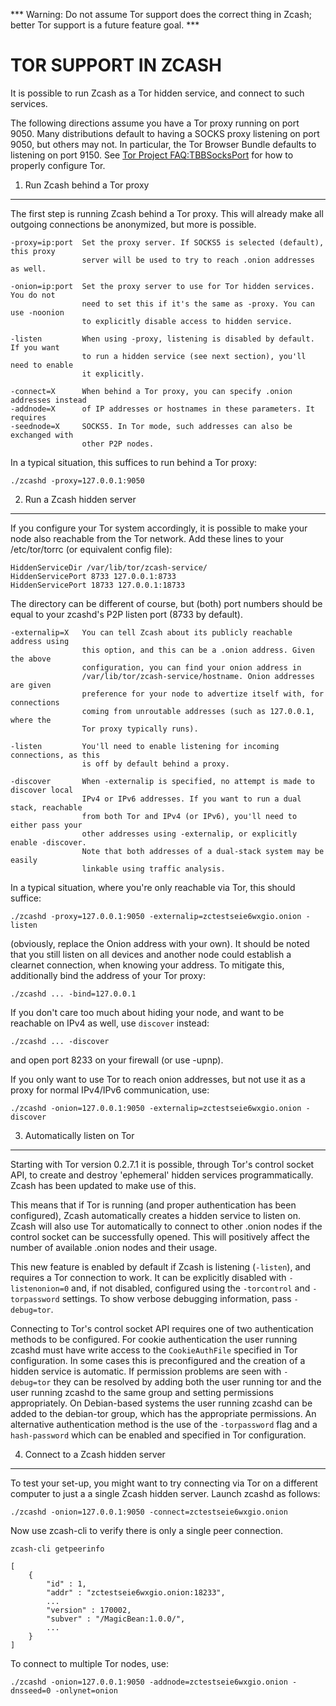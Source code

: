 *** Warning: Do not assume Tor support does the correct thing in Zcash; better Tor support is a future feature goal. ***

TOR SUPPORT IN ZCASH
====================

It is possible to run Zcash as a Tor hidden service, and connect to such services.

The following directions assume you have a Tor proxy running on port 9050. Many distributions default to having a SOCKS proxy listening on port 9050, but others may not. In particular, the Tor Browser Bundle defaults to listening on port 9150. See [Tor Project FAQ:TBBSocksPort](https://www.torproject.org/docs/faq.html.en#TBBSocksPort) for how to properly
configure Tor.


1. Run Zcash behind a Tor proxy
-------------------------------

The first step is running Zcash behind a Tor proxy. This will already make all
outgoing connections be anonymized, but more is possible.

	-proxy=ip:port  Set the proxy server. If SOCKS5 is selected (default), this proxy
	                server will be used to try to reach .onion addresses as well.

	-onion=ip:port  Set the proxy server to use for Tor hidden services. You do not
	                need to set this if it's the same as -proxy. You can use -noonion
	                to explicitly disable access to hidden service.

	-listen         When using -proxy, listening is disabled by default. If you want
	                to run a hidden service (see next section), you'll need to enable
	                it explicitly.

	-connect=X      When behind a Tor proxy, you can specify .onion addresses instead
	-addnode=X      of IP addresses or hostnames in these parameters. It requires
	-seednode=X     SOCKS5. In Tor mode, such addresses can also be exchanged with
	                other P2P nodes.

In a typical situation, this suffices to run behind a Tor proxy:

	./zcashd -proxy=127.0.0.1:9050


2. Run a Zcash hidden server
----------------------------

If you configure your Tor system accordingly, it is possible to make your node also
reachable from the Tor network. Add these lines to your /etc/tor/torrc (or equivalent
config file):

	HiddenServiceDir /var/lib/tor/zcash-service/
	HiddenServicePort 8733 127.0.0.1:8733
	HiddenServicePort 18733 127.0.0.1:18733

The directory can be different of course, but (both) port numbers should be equal to
your zcashd's P2P listen port (8733 by default).

	-externalip=X   You can tell Zcash about its publicly reachable address using
	                this option, and this can be a .onion address. Given the above
	                configuration, you can find your onion address in
	                /var/lib/tor/zcash-service/hostname. Onion addresses are given
	                preference for your node to advertize itself with, for connections
	                coming from unroutable addresses (such as 127.0.0.1, where the
	                Tor proxy typically runs).

	-listen         You'll need to enable listening for incoming connections, as this
	                is off by default behind a proxy.

	-discover       When -externalip is specified, no attempt is made to discover local
	                IPv4 or IPv6 addresses. If you want to run a dual stack, reachable
	                from both Tor and IPv4 (or IPv6), you'll need to either pass your
	                other addresses using -externalip, or explicitly enable -discover.
	                Note that both addresses of a dual-stack system may be easily
	                linkable using traffic analysis.

In a typical situation, where you're only reachable via Tor, this should suffice:

	./zcashd -proxy=127.0.0.1:9050 -externalip=zctestseie6wxgio.onion -listen

(obviously, replace the Onion address with your own). It should be noted that you still
listen on all devices and another node could establish a clearnet connection, when knowing
your address. To mitigate this, additionally bind the address of your Tor proxy:

	./zcashd ... -bind=127.0.0.1

If you don't care too much about hiding your node, and want to be reachable on IPv4
as well, use `discover` instead:

	./zcashd ... -discover

and open port 8233 on your firewall (or use -upnp).

If you only want to use Tor to reach onion addresses, but not use it as a proxy
for normal IPv4/IPv6 communication, use:

	./zcashd -onion=127.0.0.1:9050 -externalip=zctestseie6wxgio.onion -discover


3. Automatically listen on Tor
--------------------------------

Starting with Tor version 0.2.7.1 it is possible, through Tor's control socket
API, to create and destroy 'ephemeral' hidden services programmatically.
Zcash has been updated to make use of this.

This means that if Tor is running (and proper authentication has been configured),
Zcash automatically creates a hidden service to listen on. Zcash will also use Tor
automatically to connect to other .onion nodes if the control socket can be
successfully opened. This will positively affect the number of available .onion
nodes and their usage.

This new feature is enabled by default if Zcash is listening (`-listen`), and
requires a Tor connection to work. It can be explicitly disabled with `-listenonion=0`
and, if not disabled, configured using the `-torcontrol` and `-torpassword` settings.
To show verbose debugging information, pass `-debug=tor`.

Connecting to Tor's control socket API requires one of two authentication methods to be
configured. For cookie authentication the user running zcashd must have write access
to the `CookieAuthFile` specified in Tor configuration. In some cases this is
preconfigured and the creation of a hidden service is automatic. If permission problems
are seen with `-debug=tor` they can be resolved by adding both the user running tor and
the user running zcashd to the same group and setting permissions appropriately. On
Debian-based systems the user running zcashd can be added to the debian-tor group,
which has the appropriate permissions. An alternative authentication method is the use
of the `-torpassword` flag and a `hash-password` which can be enabled and specified in
Tor configuration.


4. Connect to a Zcash hidden server
-----------------------------------

To test your set-up, you might want to try connecting via Tor on a different computer to just a
a single Zcash hidden server. Launch zcashd as follows:

	./zcashd -onion=127.0.0.1:9050 -connect=zctestseie6wxgio.onion

Now use zcash-cli to verify there is only a single peer connection.

	zcash-cli getpeerinfo

	[
	    {
	        "id" : 1,
	        "addr" : "zctestseie6wxgio.onion:18233",
	        ...
	        "version" : 170002,
	        "subver" : "/MagicBean:1.0.0/",
	        ...
	    }
	]

To connect to multiple Tor nodes, use:

	./zcashd -onion=127.0.0.1:9050 -addnode=zctestseie6wxgio.onion -dnsseed=0 -onlynet=onion
